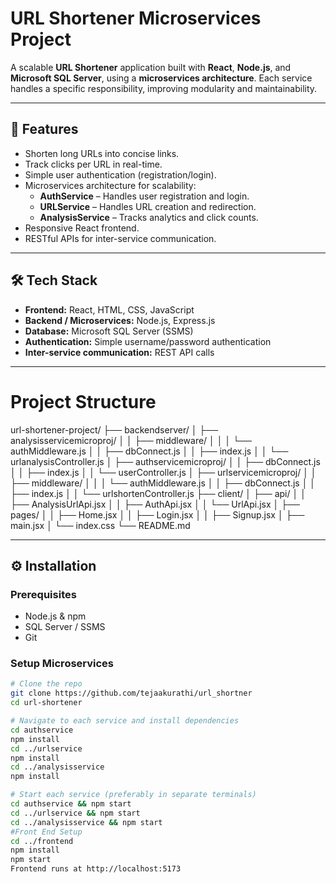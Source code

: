 # URL Shortener Microservices Project

A scalable **URL Shortener** application built with **React**, **Node.js**, and **Microsoft SQL Server**, using a **microservices architecture**. Each service handles a specific responsibility, improving modularity and maintainability.

---

## 🚀 Features

- Shorten long URLs into concise links.
- Track clicks per URL in real-time.
- Simple user authentication (registration/login).
- Microservices architecture for scalability:
  - **AuthService** – Handles user registration and login.
  - **URLService** – Handles URL creation and redirection.
  - **AnalysisService** – Tracks analytics and click counts.
- Responsive React frontend.
- RESTful APIs for inter-service communication.

---

## 🛠️ Tech Stack

- **Frontend:** React, HTML, CSS, JavaScript
- **Backend / Microservices:** Node.js, Express.js
- **Database:** Microsoft SQL Server (SSMS)
- **Authentication:** Simple username/password authentication
- **Inter-service communication:** REST API calls

---

# Project Structure
url-shortener-project/
├── backendserver/
│ ├── analysisservicemicroproj/
│ │ ├── middleware/
│ │ │ └── authMiddleware.js
│ │ ├── dbConnect.js
│ │ ├── index.js
│ │ └── urlanalysisController.js
│ ├── authservicemicroproj/
│ │ ├── dbConnect.js
│ │ ├── index.js
│ │ └── userController.js
│ ├── urlservicemicroproj/
│ │ ├── middleware/
│ │ │ └── authMiddleware.js
│ │ ├── dbConnect.js
│ │ ├── index.js
│ │ └── urlshortenController.js
├── client/
│ ├── api/
│ │ ├── AnalysisUrlApi.jsx
│ │ ├── AuthApi.jsx
│ │ └── UrlApi.jsx
│ ├── pages/
│ │ ├── Home.jsx
│ │ ├── Login.jsx
│ │ ├── Signup.jsx
│ ├── main.jsx
│ └── index.css
└── README.md

---

## ⚙️ Installation

### Prerequisites

- Node.js & npm
- SQL Server / SSMS
- Git

### Setup Microservices

```bash
# Clone the repo
git clone https://github.com/tejaakurathi/url_shortner
cd url-shortener

# Navigate to each service and install dependencies
cd authservice
npm install
cd ../urlservice
npm install
cd ../analysisservice
npm install

# Start each service (preferably in separate terminals)
cd authservice && npm start
cd ../urlservice && npm start
cd ../analysisservice && npm start
#Front End Setup
cd ../frontend
npm install
npm start
Frontend runs at http://localhost:5173
```

